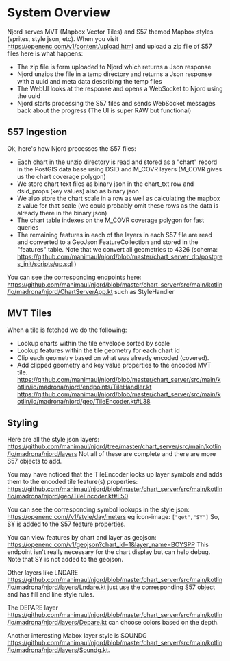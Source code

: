 # System Overview

Njord serves MVT (Mapbox Vector Tiles) and S57 themed Mapbox styles (sprites, style json, etc). When you visit https://openenc.com/v1/content/upload.html and upload a zip file of S57 files here is what happens:
* The zip file is form uploaded to Njord which returns a Json response
* Njord unzips the file in a temp directory and returns a Json response with a uuid and meta data describing the temp files
* The WebUI looks at the response and opens a WebSocket to Njord using the uuid
* Njord starts processing the S57 files and sends WebSocket messages back about the progress
  (The UI is super RAW but functional)

## S57 Ingestion
Ok, here's how Njord processes the S57 files:
* Each chart in the unzip directory is read and stored as a "chart" record in the PostGIS data base using DSID and M_COVR layers (M_COVR gives us the chart coverage polygon)
* We store chart text files as binary json in the chart_txt row and dsid_props (key values) also as binary json
* We also store the chart scale in a row as well as calculating the mapbox z value for that scale (we could probably omit these rows as the data is already there in the binary json)
* The chart table indexes on the M_COVR coverage polygon for fast queries
* The remaining features in each of the layers in each S57 file are read and converted to a GeoJson FeatureCollection and stored in the "features" table. Note that we convert all geometries to 4326
  (schema: https://github.com/manimaul/njord/blob/master/chart_server_db/postgres_init/scripts/up.sql )

You can see the corresponding endpoints here: https://github.com/manimaul/njord/blob/master/chart_server/src/main/kotlin/io/madrona/njord/ChartServerApp.kt such as StyleHandler

## MVT Tiles
When a tile is fetched we do the following:
* Lookup charts within the tile envelope sorted by scale
* Lookup features within the tile geometry for each chart id
* Clip each geometry based on what was already encoded (covered).
* Add clipped geometry and key value properties to the encoded MVT tile.
  https://github.com/manimaul/njord/blob/master/chart_server/src/main/kotlin/io/madrona/njord/endpoints/TileHandler.kt
  https://github.com/manimaul/njord/blob/master/chart_server/src/main/kotlin/io/madrona/njord/geo/TileEncoder.kt#L38

## Styling

Here are all the style json layers: https://github.com/manimaul/njord/tree/master/chart_server/src/main/kotlin/io/madrona/njord/layers
Not all of these are complete and there are more S57 objects to add.

You may have noticed that the TileEncoder looks up layer symbols and adds them to the encoded tile feature(s) properties:
https://github.com/manimaul/njord/blob/master/chart_server/src/main/kotlin/io/madrona/njord/geo/TileEncoder.kt#L50

You can see the corresponding symbol lookups in the style json: https://openenc.com//v1/style/day/meters
eg icon-image: `["get","SY"]`
So, SY is added to the S57 feature properties.

You can view features by chart and layer as geojson: https://openenc.com/v1/geojson?chart_id=1&layer_name=BOYSPP
This endpoint isn't really necessary for the chart display but can help debug. Note that SY is not added to the geojson.

Other layers like LNDARE https://github.com/manimaul/njord/blob/master/chart_server/src/main/kotlin/io/madrona/njord/layers/Lndare.kt just use the corresponding S57 object and has fill and line style rules.

The DEPARE layer https://github.com/manimaul/njord/blob/master/chart_server/src/main/kotlin/io/madrona/njord/layers/Depare.kt can choose colors based on the depth.

Another interesting Mabox layer style is SOUNDG https://github.com/manimaul/njord/blob/master/chart_server/src/main/kotlin/io/madrona/njord/layers/Soundg.kt. 